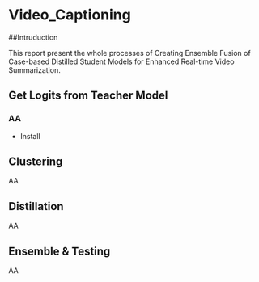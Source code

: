# Video_Captioning


##Intruduction

This report present the whole processes of Creating Ensemble Fusion of Case-based Distilled Student Models for Enhanced Real-time Video Summarization.

## Get Logits from Teacher Model

### AA

- Install

## Clustering
AA

## Distillation

AA

## Ensemble & Testing

AA

